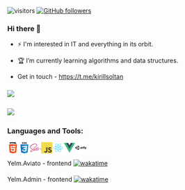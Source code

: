 ![visitors](https://visitor-badge.laobi.icu/badge?page_id=Sleggi)
[![GitHub followers](https://img.shields.io/github/followers/Sleggi.svg?style=social&label=Follow&maxAge=2592000)](https://github.com/Sleggi?tab=followers)

###

### Hi there 👋

- ⚡ I'm interested in IT and everything in its orbit.
- 🏆 I’m currently learning algorithms and data structures.

- Get in touch - https://t.me/kirillsoltan


### 

![](https://github-readme-stats.vercel.app/api?username=Sleggi&count_private=true&hide=contribs,stars&theme=dracula&show_icons=true)

###

![](https://github-readme-stats.vercel.app/api/top-langs/?username=Sleggi&count_private=true&theme=dracula&show_icons=true)

### Languages and Tools:

<img align="left" alt="HTML5" width="26px" src="https://raw.githubusercontent.com/github/explore/80688e429a7d4ef2fca1e82350fe8e3517d3494d/topics/html/html.png" />
<img align="left" alt="CSS3" width="26px" src="https://raw.githubusercontent.com/github/explore/80688e429a7d4ef2fca1e82350fe8e3517d3494d/topics/css/css.png" />
<img align="left" alt="Sass" width="26px" src="https://raw.githubusercontent.com/github/explore/80688e429a7d4ef2fca1e82350fe8e3517d3494d/topics/sass/sass.png" />
<img align="left" alt="JavaScript" width="26px" src="https://raw.githubusercontent.com/github/explore/80688e429a7d4ef2fca1e82350fe8e3517d3494d/topics/javascript/javascript.png" />
<img align="left" alt="React" width="26px" src="https://raw.githubusercontent.com/github/explore/80688e429a7d4ef2fca1e82350fe8e3517d3494d/topics/react/react.png" />
<img align="left" alt="Vue" width="26px" src="https://raw.githubusercontent.com/github/explore/80688e429a7d4ef2fca1e82350fe8e3517d3494d/topics/vue/vue.png" />
<img align="left" alt="Unity" width="26px" src="https://raw.githubusercontent.com/github/explore/80688e429a7d4ef2fca1e82350fe8e3517d3494d/topics/unity/unity.png" />


<br/>

###

Yelm.Aviato - frontend [![wakatime](https://wakatime.com/badge/github/yelmio/Yelm.Aviato.svg)](https://wakatime.com/badge/github/yelmio/Yelm.Aviato)
####
Yelm.Admin - frontend [![wakatime](https://wakatime.com/badge/github/Sleggi/yelm-admin.svg)](https://wakatime.com/badge/github/Sleggi/yelm-admin)                                                                                                          



